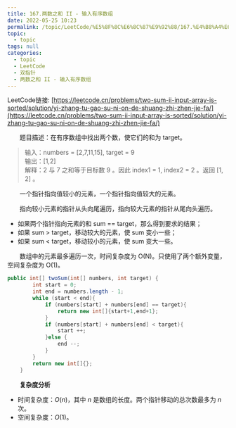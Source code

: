 ```yaml
---
title: 167.两数之和 II - 输入有序数组
date: 2022-05-25 10:23
permalink: /topic/LeetCode/%E5%8F%8C%E6%8C%87%E9%92%88/167.%E4%B8%A4%E6%95%B0%E4%B9%8B%E5%92%8C%20II%20-%20%E8%BE%93%E5%85%A5%E6%9C%89%E5%BA%8F%E6%95%B0%E7%BB%84
topic: 
  - topic
tags: null
categories: 
  - topic
  - LeetCode
  - 双指针
  - 两数之和 II - 输入有序数组
---
```

LeetCode链接: [https://leetcode.cn/problems/two-sum-ii-input-array-is-sorted/solution/yi-zhang-tu-gao-su-ni-on-de-shuang-zhi-zhen-jie-fa/](https://leetcode.cn/problems/two-sum-ii-input-array-is-sorted/solution/yi-zhang-tu-gao-su-ni-on-de-shuang-zhi-zhen-jie-fa/)

　　题目描述：在有序数组中找出两个数，使它们的和为 target。

> 输入：numbers = [2,7,11,15], target = 9  
> 输出：[1,2]  
> 解释：2 与 7 之和等于目标数 9 。因此 index1 = 1, index2 = 2 。返回 [1, 2] 。
>

　　一个指针指向值较小的元素，一个指针指向值较大的元素。

　　指向较小元素的指针从头向尾遍历，指向较大元素的指针从尾向头遍历。

* 如果两个指针指向元素的和 sum == target，那么得到要求的结果；
* 如果 sum > target，移动较大的元素，使 sum 变小一些；
* 如果 sum < target，移动较小的元素，使 sum 变大一些。

　　数组中的元素最多遍历一次，时间复杂度为 O(N)。只使用了两个额外变量，空间复杂度为 O(1)。

```java
public int[] twoSum(int[] numbers, int target) {
        int start = 0;
        int end = numbers.length - 1;
        while (start < end){
            if (numbers[start] + numbers[end] == target){
                return new int[]{start+1,end+1};
            }
            if (numbers[start] + numbers[end] < target){
                start ++;
            }else {
                end --;
            }
        }
        return new int[]{};
    }
```

　　**复杂度分析**

* 时间复杂度：$O(n)$，其中 $n$ 是数组的长度。两个指针移动的总次数最多为 $n$ 次。
* 空间复杂度：$O(1)﻿$。

　　‍

